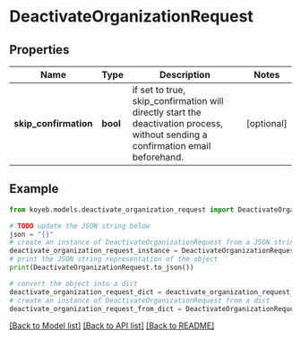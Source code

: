 # DeactivateOrganizationRequest


## Properties

Name | Type | Description | Notes
------------ | ------------- | ------------- | -------------
**skip_confirmation** | **bool** | if set to true, skip_confirmation will directly start the deactivation process, without sending a confirmation email beforehand. | [optional] 

## Example

```python
from koyeb.models.deactivate_organization_request import DeactivateOrganizationRequest

# TODO update the JSON string below
json = "{}"
# create an instance of DeactivateOrganizationRequest from a JSON string
deactivate_organization_request_instance = DeactivateOrganizationRequest.from_json(json)
# print the JSON string representation of the object
print(DeactivateOrganizationRequest.to_json())

# convert the object into a dict
deactivate_organization_request_dict = deactivate_organization_request_instance.to_dict()
# create an instance of DeactivateOrganizationRequest from a dict
deactivate_organization_request_from_dict = DeactivateOrganizationRequest.from_dict(deactivate_organization_request_dict)
```
[[Back to Model list]](../README.md#documentation-for-models) [[Back to API list]](../README.md#documentation-for-api-endpoints) [[Back to README]](../README.md)


